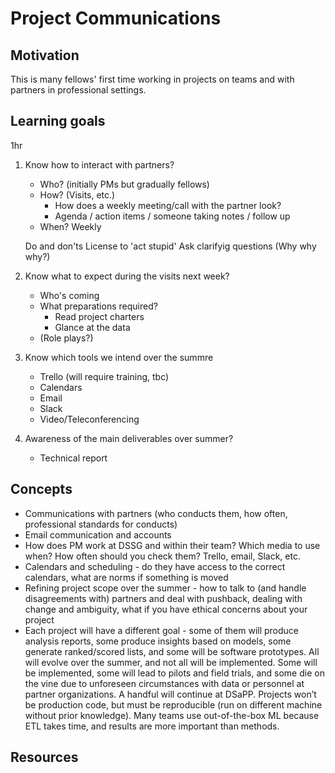 # Project Communications 

## Motivation
This is many fellows' first time working in projects on teams and with partners in professional settings. 

## Learning goals
1hr

1. Know how to interact with partners?
	- Who? (initially PMs but gradually fellows)
	- How? (Visits, etc.)
		- How does a weekly meeting/call with the partner look?
		- Agenda / action items / someone taking notes / follow up
	- When? Weekly

	Do and don'ts 
	License to 'act stupid'
	Ask clarifyig questions (Why why why?)


2. Know what to expect during the visits next week?
	- Who's coming
	- What preparations required?
		- Read project charters
		- Glance at the data
	- (Role plays?)

3. Know which tools we intend over the summre
	- Trello (will require training, tbc)
	- Calendars
	- Email
	- Slack
	- Video/Teleconferencing
4. Awareness of the main deliverables over summer?
	- Technical report

## Concepts
- Communications with partners (who conducts them, how often, professional standards for conducts)
- Email communication and accounts 
- How does PM work at DSSG and within their team? Which media to use when? How often should you check them? Trello, email, Slack, etc. 
- Calendars and scheduling - do they have access to the correct calendars, what are norms if something is moved 
- Refining project scope over the summer - how to talk to (and handle disagreements with) partners and deal with pushback, dealing with change and ambiguity, what if you have ethical concerns about your project
- Each project will have a different goal - some of them will produce analysis reports, some produce insights based on models, some generate ranked/scored lists, and some will be software prototypes. All will evolve over the summer, and not all will be implemented. Some will be implemented, some will lead to pilots and field trials, and some die on the vine due to unforeseen circumstances with data or personnel at partner organizations. A handful will continue at DSaPP. Projects won’t be production code, but must be reproducible (run on different machine without prior knowledge). Many teams use out-of-the-box ML because ETL takes time, and results are more important than methods.

## Resources
